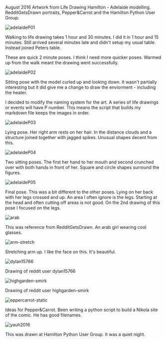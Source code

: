 August 2016 Artwork from Life Drawing Hamilton - Adelaide modelling. RedditGetsDrawn portraits, Pepper&Carrot and the Hamilton Python User Group.

![adelaideP01](/galleries/2016/08/09/adelaideP01.png)

Walking to life drawing takes 1 hour and 30 minutes. I did it in 1 hour and 15 minutes. Still arrived several minutes late and didn't setup my usual table. Instead joined Peters table.  

These are quick 2 minute poses. I think I need more quicker poses. Warmed up from the walk meant the drawing went successfully. 

![adelaideP02](/galleries/2016/08/09/adelaideP02.png)

Sitting pose with the model curled up and looking down. It wasn't partially interesting but it did give me a change to draw the enviorment - including the heater.  

I decided to modify the naming system for the art. A series of life drawings  or events will have P number. This means the script that builds my markdown file keeps the images in order. 

![adelaideP03](/galleries/2016/08/09/adelaideP03.png)

Lying pose. Her right arm rests on her hair. In the distance clouds and a structure joined together with jagged spikes. Unusual shapes decent from this. 

![adelaideP04](/galleries/2016/08/09/adelaideP04.png)

Two sitting poses. The first her hand to her mouth and second crunched over with both hands in front of her. Square and circle shapes surround the figures.

![adelaideP05](/galleries/2016/08/09/adelaideP05.png)

Final pose. This was a bit different to the other poses. Lying on her back with her legs crossed and up. An area I often ignore is the legs. Starting at the head and often cutting off areas is not good. On the 2nd drawing of this pose I focused on the legs. 

![arab](/galleries/2016/08/09/arab.png)

This was reference from RedditGetsDrawn. An arab girl wearing cool glasses.

![arm-stretch](/galleries/2016/08/09/arm-stretch.png)

Stretching arm up. I like the face on this. It's beautiful. 

![dylan15766](/galleries/2016/08/09/dylan15766.png)

Drawing of reddit user dylan15766

![highgarden-smirk](/galleries/2016/08/09/highgarden-smirk.png)

Drawing of reddit user highgarden-smirk

![eppercarrot-static](/galleries/2016/08/09/peppercarrot-static.png)

Ideas for Pepper&Carrot. Been writing a python script to build a Nikola site of the comic. He has good filenames. 

![yauh2016](/galleries/2016/08/09/pyauh2016.png)

This was drawn at Hamilton Python User Group. It was a quiet night. 


